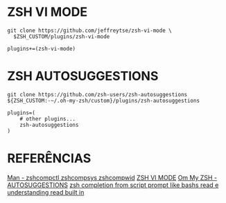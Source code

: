 # ZSH VI MODE
```
git clone https://github.com/jeffreytse/zsh-vi-mode \
  $ZSH_CUSTOM/plugins/zsh-vi-mode

plugins+=(zsh-vi-mode)
```


# ZSH AUTOSUGGESTIONS
```
git clone https://github.com/zsh-users/zsh-autosuggestions ${ZSH_CUSTOM:-~/.oh-my-zsh/custom}/plugins/zsh-autosuggestions

plugins=( 
    # other plugins...
    zsh-autosuggestions
)
```

# REFERÊNCIAS
[Man - zshcompctl zshcompsys zshcompwid]()
[ZSH VI MODE](https://github.com/jeffreytse/zsh-vi-mode)
[Om My ZSH - AUTOSUGGESTIONS](https://github.com/zsh-users/zsh-autosuggestions/blob/master/INSTALL.md#oh-my-zsh)
[zsh completion from script prompt like bashs read e](https://stackoverflow.com/questions/14861581/zsh-completion-from-script-prompt-like-bashs-read-e)  
[understanding read built in](https://unix.stackexchange.com/questions/303788/understanding-read-built-in)
